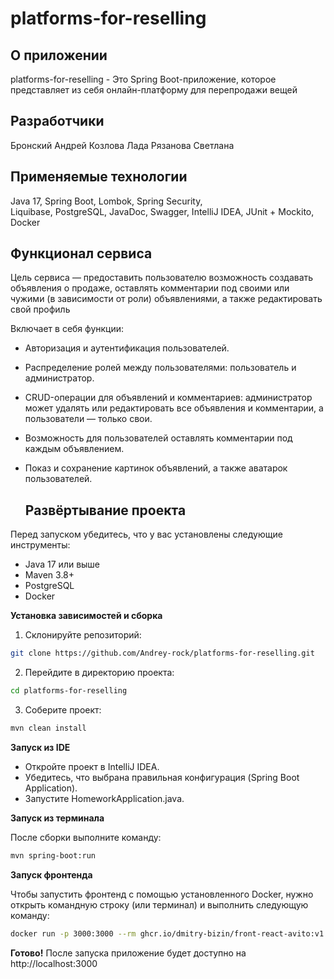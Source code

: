 # platforms-for-reselling

## О приложении

platforms-for-reselling - Это Spring Boot-приложение, которое представляет из себя онлайн-платформу для перепродажи вещей

## Разработчики

Бронский Андрей
Козлова Лада
Рязанова Светлана

## Применяемые технологии

Java 17, Spring Boot, Lombok, Spring Security,  
Liquibase, PostgreSQL, JavaDoc, Swagger, IntelliJ IDEA, JUnit + Mockito, Docker

## Функционал сервиса

Цель сервиса — предоставить пользователю возможность создавать объявления о продаже, оставлять комментарии под своими или чужими (в зависимости от роли) объявлениями, а также редактировать свой профиль

Включает в себя функции:

* Авторизация и аутентификация пользователей.
* Распределение ролей между пользователями: пользователь и администратор.
* CRUD-операции для объявлений и комментариев: администратор может удалять или редактировать все объявления и комментарии, а пользователи — только свои.
* Возможность для пользователей оставлять комментарии под каждым объявлением.
* Показ и сохранение картинок объявлений, а также аватарок пользователей.

  ## Развёртывание проекта
Перед запуском убедитесь, что у вас установлены следующие инструменты:

* Java 17 или выше
* Maven 3.8+
* PostgreSQL
* Docker

**Установка зависимостей и сборка**

1. Склонируйте репозиторий:
```bash
git clone https://github.com/Andrey-rock/platforms-for-reselling.git
```
2. Перейдите в директорию проекта:
```bash
cd platforms-for-reselling
```
3. Соберите проект:
```bash
mvn clean install
```
**Запуск из IDE**

* Откройте проект в IntelliJ IDEA.
* Убедитесь, что выбрана правильная конфигурация (Spring Boot Application).
* Запустите HomeworkApplication.java.

**Запуск из терминала**

После сборки выполните команду:
```bash
mvn spring-boot:run
```
**Запуск фронтенда**

Чтобы запустить фронтенд с помощью установленного Docker, нужно открыть командную строку (или терминал) и выполнить следующую команду:
```bash
docker run -p 3000:3000 --rm ghcr.io/dmitry-bizin/front-react-avito:v1.21
```
**Готово!** После запуска приложение будет доступно на http://localhost:3000
